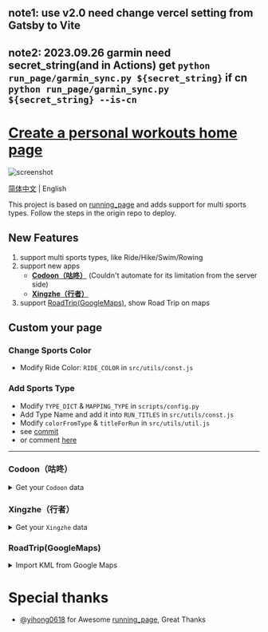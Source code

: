 ## note1: use v2.0 need change vercel setting from Gatsby to Vite

## note2: 2023.09.26 garmin need secret_string(and in Actions) get `python run_page/garmin_sync.py ${secret_string}` if cn `python run_page/garmin_sync.py ${secret_string} --is-cn`

# [Create a personal workouts home page](http://workouts.ben29.xyz)

![screenshot](https://user-images.githubusercontent.com/6956444/163125711-24d0ad99-490d-4c04-b89f-5b7fe776eb38.png)

[简体中文](README-CN.md) | English

This project is based on [running_page](https://github.com/yihong0618/running_page) and adds support for multi sports types. Follow the steps in the origin repo to deploy.

## New Features

1. support multi sports types, like Ride/Hike/Swim/Rowing
1. support new apps
   - **[Codoon（咕咚）](#codoon咕咚)** (Couldn't automate for its limitation from the server side)
   - **[Xingzhe（行者）](#xingzhe行者)**
1. support [RoadTrip(GoogleMaps)](#roadtripgooglemaps), show Road Trip on maps

## Custom your page

### Change Sports Color

- Modify Ride Color: `RIDE_COLOR` in `src/utils/const.js`

### Add Sports Type

- Modify `TYPE_DICT` & `MAPPING_TYPE` in `scripts/config.py`
- Add Type Name and add it into `RUN_TITLES` in `src/utils/const.js`
- Modify `colorFromType` & `titleForRun` in `src/utils/util.js`
- see [commit](https://github.com/ben-29/workouts_page/commit/bfb6e9da4f72bdbdec669c42bdd10062558039cd)
- or comment [here](https://github.com/ben-29/workouts_page/issues/20)

---

### Codoon（咕咚）

<details>
<summary>Get your <code>Codoon</code> data</summary>

```python
python3(python) scripts/codoon_sync.py ${your mobile or email} ${your password}
```

example：

```python
python3(python) scripts/codoon_sync.py 13333xxxx xxxx
```

> use `--with-gpx` flag to save your gpx data
>
> use `--from-auth-token` flag to login by refresh_token&user_id

![image](https://user-images.githubusercontent.com/6956444/105690972-9efaab00-5f37-11eb-905c-65a198ad2300.png)

example：

```python
python3(python) scripts/codoon_sync.py 54bxxxxxxx fefxxxxx-xxxx-xxxx --from-auth-token
```

</details>

### Xingzhe（行者）

<details>
<summary>Get your <code>Xingzhe</code> data</summary>

```python
python3(python) scripts/xingzhe_sync.py ${your mobile or email} ${your password}
```

example：

```python
python3(python) scripts/xingzhe_sync.py 13333xxxx xxxx
```

> use `--with-gpx` flag to save your gpx data
>
> use `--from-auth-token` flag to login by refresh_token&user_id

![image](https://user-images.githubusercontent.com/6956444/106879771-87c97380-6716-11eb-9c28-fbf70e15e1c3.png)

example：

```python
python3(python) scripts/xingzhe_sync.py w0xxx 185000 --from-auth-token
```

</details>

### RoadTrip(GoogleMaps)

<details>
<summary>Import KML from Google Maps</summary>

1. Create a map in [Google Maps](https://www.google.com/maps/d/) (keep the route in one Layer)
2. Export Layer to KML file
3. Rename the file to `import.kml` and place it into `scripts`
4. Modify `scripts/kml2polyline.py`, fill in the trip info

```
# TODO modify here
# trip name
track.name = "2020-10 Tibet Road Trip"
# start/end time Year-Month-Day-Hour-Minute
track.start_time = datetime(2020, 9, 29, 10, 0)
track.end_time = datetime(2020, 10, 10, 18, 0)
# total distance
distance = 4000  # KM
# total days
days = 12
# average daily distance
hours_per_day = 6
```

5. Execute in Console

```python
python3(python) scripts\kml2polyline.py
```

</details>

# Special thanks

- @[yihong0618](https://github.com/yihong0618) for Awesome [running_page](https://github.com/yihong0618/running_page), Great Thanks
